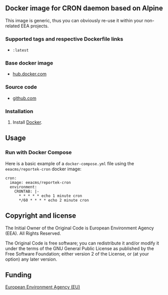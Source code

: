 ## Docker image for CRON daemon based on Alpine

This image is generic, thus you can obviously re-use it within your non-related EEA projects.

### Supported tags and respective Dockerfile links

  - `:latest` 

### Base docker image

 - [hub.docker.com](https://registry.hub.docker.com/u/eeacms/reportek-cron)


### Source code

  - [github.com](http://github.com/eea/eea.docker.reportek.cron)


### Installation

1. Install [Docker](https://www.docker.com/).

## Usage

### Run with Docker Compose

Here is a basic example of a `docker-compose.yml` file using the `eeacms/reportek-cron` docker image:

    cron:
      image: eeacms/reportek-cron
      environment:
        CRONTAB: |-
          * * * * * echo 1 minute cron
          */60 * * * * echo 2 minute cron

## Copyright and license

The Initial Owner of the Original Code is European Environment Agency (EEA).
All Rights Reserved.

The Original Code is free software;
you can redistribute it and/or modify it under the terms of the GNU
General Public License as published by the Free Software Foundation;
either version 2 of the License, or (at your option) any later
version.


## Funding

[European Environment Agency (EU)](http://eea.europa.eu)
